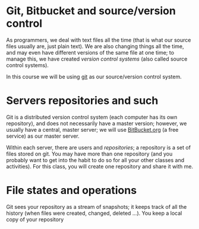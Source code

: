 Git, Bitbucket and source/version control
===

As programmers, we deal with text files all the time (that is what our source files usually are, just plain text). We are also changing things all the time, and may even have different versions of the same file at one time; to manage this, we have created *version control systems* (also called source control systems).

In this course we will be using [git](http://www.git-scm.com/) as our source/version control system. 

# Servers repositories and such

Git is a distributed version control system (each computer has its own repository), and does not necessarily have a master version; however, we usually have a central, master server; we will use [BitBucket.org](https://bitbucket.org/) (a free service) as our master server.

Within each server, there are users and *repositories*; a repository is a set of files stored on git. You may have more than one repository (and you probably want to get into the habit to do so for all your other classes and activities). For this class, you will create one repository and share it with me.

# File states and operations

Git sees your repository as a stream of snapshots; it keeps track of all the history (when files were created, changed, deleted ...). You keep a local copy of your repository

